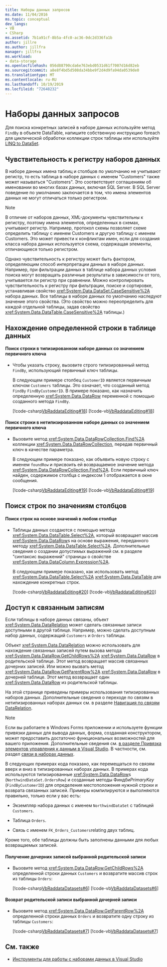 ```yaml
---
title: Наборы данных запросов
ms.date: 11/04/2016
ms.topic: conceptual
dev_langs:
- VB
- CSharp
ms.assetid: 7b1a91cf-8b5a-4fc0-ac36-0dc2d336fa1b
author: jillre
ms.author: jillfra
manager: jillfra
ms.workload:
- data-storage
ms.openlocfilehash: 056d88790cda6e763ebd0531d61f7007d16d82eb
ms.sourcegitcommit: a8e8f4bd5d508da34bbe9f2d4d9fa94da0539de0
ms.translationtype: MT
ms.contentlocale: ru-RU
ms.lasthandoff: 10/19/2019
ms.locfileid: "72648232"
---
```

# <a name="query-datasets"></a>Наборы данных запросов
Для поиска конкретных записей в наборе данных используйте метод `FindBy` в объекте DataTable, напишите собственную инструкцию foreach для циклической обработки коллекции строк таблицы или используйте [LINQ to DataSet](/dotnet/framework/data/adonet/linq-to-dataset).

## <a name="dataset-case-sensitivity"></a>Чувствительность к регистру наборов данных
В наборе данных имена таблиц и столбцов по умолчанию не учитывают регистр, то есть таблица в наборе данных с именем "Customers" также может называться "Customers". Это соответствует соглашениям об именовании во многих базах данных, включая SQL Server. В SQL Server поведение по умолчанию заключается в том, что имена элементов данных не могут отличаться только регистром.

> [!NOTE]
> В отличие от наборов данных, XML-документы чувствительны к регистру, поэтому имена элементов, определенных в схемах, учитывают регистр. Например, протокол схемы позволяет схеме определить таблицу с именем Customers и другую таблицу с именем Customers. Это может привести к конфликтам имен, если для создания класса набора данных используется схема, содержащая элементы, отличающиеся только регистром.

Однако чувствительность к регистру может быть фактором, определяющим способ интерпретации данных в наборе данных. Например, при фильтрации данных в таблице набора данных условия поиска могут возвращать различные результаты в зависимости от того, учитывается ли регистр при сравнении. Можно контролировать чувствительность к регистру при фильтрации, поиске и сортировке, устанавливая свойство <xref:System.Data.DataSet.CaseSensitive%2A> набора данных. Все таблицы в наборе данных по умолчанию наследуют значение этого свойства. (Это свойство можно переопределить для каждой отдельной таблицы, задав свойство <xref:System.Data.DataTable.CaseSensitive%2A> таблицы.)

## <a name="locate-a-specific-row-in-a-data-table"></a>Нахождение определенной строки в таблице данных

#### <a name="to-find-a-row-in-a-typed-dataset-with-a-primary-key-value"></a>Поиск строки в типизированном наборе данных со значением первичного ключа

- Чтобы указать строку, вызовите строго типизированный метод `FindBy`, использующий первичный ключ таблицы.

     В следующем примере столбец `CustomerID` является первичным ключом `Customers` таблицы. Это означает, что созданный метод `FindBy` `FindByCustomerID`. В примере показано, как назначить определенную <xref:System.Data.DataRow> переменной с помощью созданного метода `FindBy`.

     [!code-csharp[VbRaddataEditing#18](../data-tools/codesnippet/CSharp/query-datasets_1.cs)]
     [!code-vb[VbRaddataEditing#18](../data-tools/codesnippet/VisualBasic/query-datasets_1.vb)]

#### <a name="to-find-a-row-in-an-untyped-dataset-with-a-primary-key-value"></a>Поиск строки в нетипизированном наборе данных со значением первичного ключа

- Вызовите метод <xref:System.Data.DataRowCollection.Find%2A> коллекции <xref:System.Data.DataRowCollection>, передав первичный ключ в качестве параметра.

     В следующем примере показано, как объявить новую строку с именем `foundRow` и присвоить ей возвращаемое значение метода <xref:System.Data.DataRowCollection.Find%2A>. Если первичный ключ найден, содержимое столбца с индексом 1 отображается в окне сообщения.

     [!code-csharp[VbRaddataEditing#19](../data-tools/codesnippet/CSharp/query-datasets_2.cs)]
     [!code-vb[VbRaddataEditing#19](../data-tools/codesnippet/VisualBasic/query-datasets_2.vb)]

## <a name="find-rows-by-column-values"></a>Поиск строк по значениям столбцов

#### <a name="to-find-rows-based-on-the-values-in-any-column"></a>Поиск строк на основе значений в любом столбце

- Таблицы данных создаются с помощью метода <xref:System.Data.DataTable.Select%2A>, который возвращает массив <xref:System.Data.DataRow>s на основе выражения, переданного методу <xref:System.Data.DataTable.Select%2A>. Дополнительные сведения о создании допустимых выражений см. в разделе "синтаксис выражений" страницы о свойстве <xref:System.Data.DataColumn.Expression%2A>.

     В следующем примере показано, как использовать метод <xref:System.Data.DataTable.Select%2A> <xref:System.Data.DataTable> для нахождение конкретных строк.

     [!code-csharp[VbRaddataEditing#20](../data-tools/codesnippet/CSharp/query-datasets_3.cs)]
     [!code-vb[VbRaddataEditing#20](../data-tools/codesnippet/VisualBasic/query-datasets_3.vb)]

## <a name="access-related-records"></a>Доступ к связанным записям
Если таблицы в наборе данных связаны, объект <xref:System.Data.DataRelation> может сделать связанные записи доступными в другой таблице. Например, можно сделать доступным набор данных, содержащий `Customers` и `Orders` таблицы.

Объект <xref:System.Data.DataRelation> можно использовать для нахождение связанных записей путем вызова метода <xref:System.Data.DataRow.GetChildRows%2A> <xref:System.Data.DataRow> в родительской таблице. Этот метод возвращает массив связанных дочерних записей. Или можно вызвать метод <xref:System.Data.DataRow.GetParentRow%2A> <xref:System.Data.DataRow> в дочерней таблице. Этот метод возвращает один <xref:System.Data.DataRow> из родительской таблицы.

На этой странице приведены примеры использования типизированных наборов данных. Дополнительные сведения о переходе по связям в нетипизированных наборах данных см. в разделе [Навигация по связям DataRelation](/dotnet/framework/data/adonet/dataset-datatable-dataview/navigating-datarelations).

> [!NOTE]
> Если вы работаете в Windows Forms приложении и используете функции привязки данных для вывода данных, форма, созданная конструктором, может предоставить достаточно функциональных возможностей для вашего приложения. Дополнительные сведения см. [в разделе Привязка элементов управления к данным в Visual Studio](../data-tools/bind-controls-to-data-in-visual-studio.md). В частности, см. раздел [связи в наборах данных](relationships-in-datasets.md).

В следующих примерах кода показано, как перемещаться по связям вверх и вниз в типизированных наборах данных. В примерах кода используются типизированные <xref:System.Data.DataRow>s (`NorthwindDataSet.OrdersRow`) и созданные методы Финдби*PrimaryKey* (`FindByCustomerID`) для определения местоположения нужной строки и возврата связанных записей. Примеры компилируются и выполняются правильно, только если у вас есть:

- Экземпляр набора данных с именем `NorthwindDataSet` с таблицей `Customers`.

- Таблица `Orders`.

- Связь с именем `FK_Orders_Customers`relating двух таблиц.

Кроме того, обе таблицы должны быть заполнены данными для любых возвращаемых записей.

#### <a name="to-return-the-child-records-of-a-selected-parent-record"></a>Получение дочерних записей выбранной родительской записи

- Вызовите метод <xref:System.Data.DataRow.GetChildRows%2A> определенной строки данных `Customers` и возвратите массив строк из таблицы `Orders`:

     [!code-csharp[VbRaddataDatasets#6](../data-tools/codesnippet/CSharp/query-datasets_4.cs)]
     [!code-vb[VbRaddataDatasets#6](../data-tools/codesnippet/VisualBasic/query-datasets_4.vb)]

#### <a name="to-return-the-parent-record-of-a-selected-child-record"></a>Возврат родительской записи выбранной дочерней записи

- Вызовите метод <xref:System.Data.DataRow.GetParentRow%2A> определенной строки данных `Orders` и возвратите одну строку из таблицы `Customers`:

     [!code-csharp[VbRaddataDatasets#7](../data-tools/codesnippet/CSharp/query-datasets_5.cs)]
     [!code-vb[VbRaddataDatasets#7](../data-tools/codesnippet/VisualBasic/query-datasets_5.vb)]

## <a name="see-also"></a>См. также

- [Инструменты для работы с наборами данных в Visual Studio](../data-tools/dataset-tools-in-visual-studio.md)